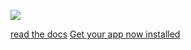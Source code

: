 
![](https://ownrack.com/templates/ownrack/img/header/logo.png)

[read the docs](#Ownrack)
[Get your app now installed](https://ownrack.com)